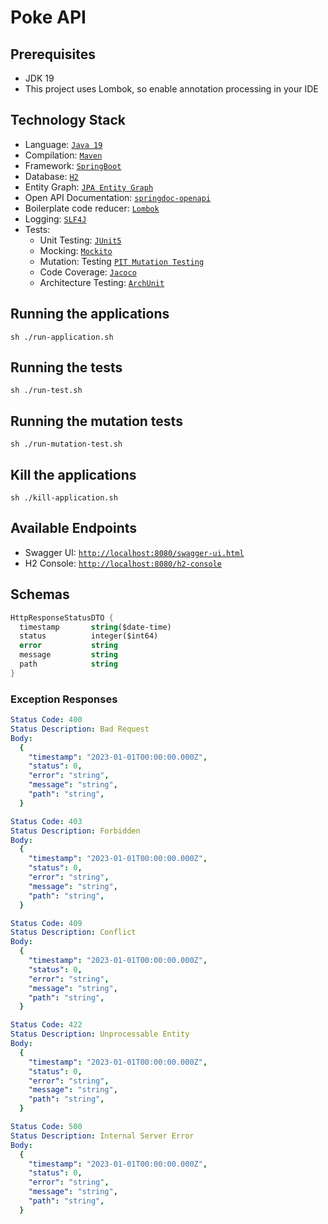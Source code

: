 # Poke API

## Prerequisites

- JDK 19
- This project uses Lombok, so enable annotation processing in your IDE

## Technology Stack

- Language: [`Java 19`](https://www.java.com/)
- Compilation: [`Maven`](https://maven.apache.org/)
- Framework: [`SpringBoot`](https://spring.io/projects/spring-boot)
- Database: [`H2`](http://h2database.com/)
- Entity Graph: [`JPA Entity Graph`](https://cosium.github.io/making-jpa-great-again/)
- Open API Documentation: [`springdoc-openapi`](https://springdoc.org/)
- Boilerplate code reducer: [`Lombok`](https://projectlombok.org/)
- Logging: [`SLF4J`](https://www.slf4j.org/)
- Tests:
  - Unit Testing: [`JUnit5`](https://junit.org/junit5/docs/current/user-guide/)
  - Mocking: [`Mockito`](https://site.mockito.org/)
  - Mutation: Testing [`PIT Mutation Testing`](https://pitest.org/)
  - Code Coverage: [`Jacoco`](https://www.jacoco.org)
  - Architecture Testing: [`ArchUnit`](https://www.archunit.org/)

## Running the applications

```shell
sh ./run-application.sh
```

## Running the tests

```shell
sh ./run-test.sh
```

## Running the mutation tests

```shell
sh ./run-mutation-test.sh
```

## Kill the applications

```shell
sh ./kill-application.sh
```

## Available Endpoints

- Swagger UI: [`http://localhost:8080/swagger-ui.html`](http://localhost:8080/swagger-ui.html)
- H2 Console: [`http://localhost:8080/h2-console`](http://localhost:8080/h2-console)

## Schemas

```scheme
HttpResponseStatusDTO {
  timestamp       string($date-time)
  status          integer($int64)
  error           string
  message         string
  path            string
}
```

### Exception Responses

```yaml
Status Code: 400
Status Description: Bad Request
Body:
  {
    "timestamp": "2023-01-01T00:00:00.000Z",
    "status": 0,
    "error": "string",
    "message": "string",
    "path": "string",
  }
```

```yaml
Status Code: 403
Status Description: Forbidden
Body:
  {
    "timestamp": "2023-01-01T00:00:00.000Z",
    "status": 0,
    "error": "string",
    "message": "string",
    "path": "string",
  }
```

```yaml
Status Code: 409
Status Description: Conflict
Body:
  {
    "timestamp": "2023-01-01T00:00:00.000Z",
    "status": 0,
    "error": "string",
    "message": "string",
    "path": "string",
  }
```

```yaml
Status Code: 422
Status Description: Unprocessable Entity
Body:
  {
    "timestamp": "2023-01-01T00:00:00.000Z",
    "status": 0,
    "error": "string",
    "message": "string",
    "path": "string",
  }
```

```yaml
Status Code: 500
Status Description: Internal Server Error
Body:
  {
    "timestamp": "2023-01-01T00:00:00.000Z",
    "status": 0,
    "error": "string",
    "message": "string",
    "path": "string",
  }
```
